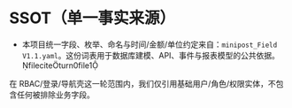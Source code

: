 # SSOT（单一事实来源）

- 本项目统一字段、枚举、命名与时间/金额/单位约定来自：`minipost_Field V1.1.yaml`。这份词表用于数据库建模、API、事件与报表模型的公共依据。fileciteturn0file1

在 RBAC/登录/导航壳这一轮范围内，我们仅引用基础用户/角色/权限实体，不包含任何被排除业务字段。
